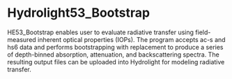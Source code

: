 # Hydrolight53_Bootstrap
HE53_Bootstrap enables user to evaluate radiative transfer using field-measured inherent optical properties (IOPs).  The program accepts ac-s and hs6 data and performs bootstrapping with replacement to produce a series of depth-binned absorption, attenuation, and backscattering spectra. The resulting output files can be uploaded into Hydrolight for modeling radiative transfer.
